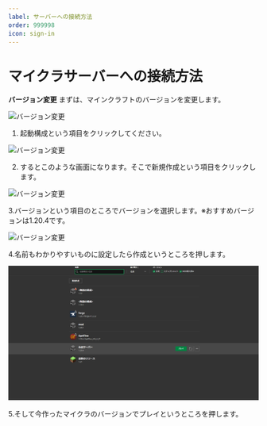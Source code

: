 ```yaml
---
label: サーバーへの接続方法
order: 999998
icon: sign-in
---
```


# マイクラサーバーへの接続方法

**バージョン変更**
まずは、マインクラフトのバージョンを変更します。

![バージョン変更](image/１.PNG)

1. 起動構成という項目をクリックしてください。

![バージョン変更](image/２.PNG)

2. するとこのような画面になります。そこで新規作成という項目をクリックします。

![バージョン変更](image/３.PNG)

3.バージョンという項目のところでバージョンを選択します。※おすすめバージョンは1.20.4です。

![バージョン変更](image/４.PNG)

4.名前もわかりやすいものに設定したら作成というところを押します。

![バージョン変更](image/4.5.png)

5.そして今作ったマイクラのバージョンでプレイというところを押します。
